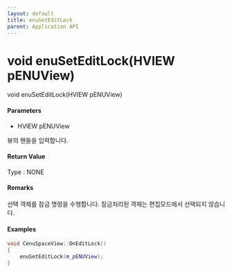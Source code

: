 ```yaml
---
layout: default
title: enuSetEditLock
parent: Application API
---
```

# void enuSetEditLock\(HVIEW pENUView\)

void enuSetEditLock\(HVIEW pENUView\)

#### Parameters

* HVIEW pENUView

뷰의 핸들을 입력합니다.

#### Return Value

Type : NONE

#### Remarks

선택 객체를 잠금 명령을 수행합니다. 잠금처리된 객체는 편집모드에서 선택되지 않습니다.

#### Examples

```cpp
void CenuSpaceView::OnEditLock()
{
    enuSetEditLock(m_pENUView);
}
```



